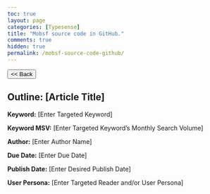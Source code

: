```yaml
---
toc: true
layout: page
categories: [Typesense]
title: "Mobsf source code in GitHub."
comments: true
hidden: true
permalink: /mobsf-source-code-github/
---
```


<button class="back-button" onclick="window.history.back()"><< Back</button>

## Outline: [Article Title]

**Keyword:** [Enter Targeted Keyword]

**Keyword MSV:** [Enter Targeted Keyword’s Monthly Search Volume]

**Author:** [Enter Author Name]

**Due Date:** [Enter Due Date]

**Publish Date:** [Enter Desired Publish Date]

**User Persona:** [Enter Targeted Reader and/or User Persona]

<br>
